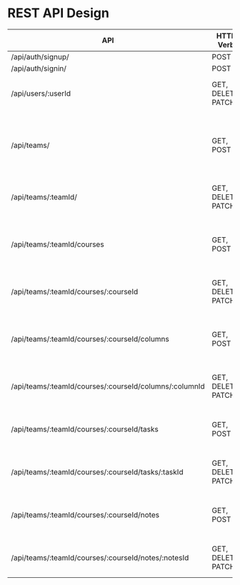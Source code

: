 # REST API Design


| API                                                    | HTTP Verb          | Description                                                       |
| ------------------------------------------------------ | ------------------ | ----------------------------------------------------------------- |
| /api/auth/signup/                                      | POST               | register                                                          |
| /api/auth/signin/                                      | POST               | login                                                             |
| /api/users/:userId                                     | GET, DELETE, PATCH | get, delete and update specific users                             |
| /api/teams/                                            | GET, POST          | get list of teams for user and create new team including the user |
| /api/teams/:teamId/                                    | GET, DELETE, PATCH | get, delete and update specific teams                             |
| /api/teams/:teamId/courses                             | GET, POST          | get list of courses for team and create course for team           |
| /api/teams/:teamId/courses/:courseId                   | GET, DELETE, PATCH | get, delete and update specific courses                           |
| /api/teams/:teamId/courses/:courseId/columns           | GET, POST          | get columns for specific course and create new columns            |
| /api/teams/:teamId/courses/:courseId/columns/:columnId | GET, DELETE, PATCH | get, delete and update specific columns                           |
| /api/teams/:teamId/courses/:courseId/tasks             | GET, POST          | get tasks for specific course and create new tasks                |
| /api/teams/:teamId/courses/:courseId/tasks/:taskId     | GET, DELETE, PATCH | get, delete and update specific tasks                             |
| /api/teams/:teamId/courses/:courseId/notes             | GET, POST          | get notes for specific course and create new notes                |
| /api/teams/:teamId/courses/:courseId/notes/:notesId    | GET, DELETE, PATCH | get, delete and update specific notes                             |